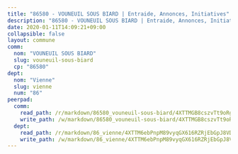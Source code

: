 ```yaml
---
title: "86580 - VOUNEUIL SOUS BIARD | Entraide, Annonces, Initiatives"
description: "86580 - VOUNEUIL SOUS BIARD | Entraide, Annonces, Initiatives"
date: 2020-01-11T14:09:21+09:00
collapsible: false
layout: commune
comm:
  nom: "VOUNEUIL SOUS BIARD"
  slug: vouneuil-sous-biard
  cp: "86580"
dept:
  nom: "Vienne"
  slug: vienne
  num: "86"
peerpad:
  comm:
    read_path: /r/markdown/86580_vouneuil-sous-biard/4XTTMGB8cszvTt9oRgnVL3s5dMUDY7RDc54SPW9eAkfzwZ2r9
    write_path: /w/markdown/86580_vouneuil-sous-biard/4XTTMGB8cszvTt9oRgnVL3s5dMUDY7RDc54SPW9eAkfzwZ2r9-K3TgUB5iQ422JrjuDDM2FL4635D5FWraJPXdQLBfBik4H9x3hGruMMTuYc9F7JkiQSFAdX8GESTCu7QKsFj6zX3o9zo6KYVjH8PrxJ9mRBxLLdtjRTxRWpBN64cYQ2SqMAbWGoKK
  dept:
    read_path: /r/markdown/86_vienne/4XTTM6ebPnpM89vyqGX616RZRjEbGpJ8VDNVdSCrMHCb86ALN
    write_path: /w/markdown/86_vienne/4XTTM6ebPnpM89vyqGX616RZRjEbGpJ8VDNVdSCrMHCb86ALN-K3TgUEmU2PzobkNvYrNtR4DXtgm1qYeknzdEZmszmUFpRSMDjV62q8xZv1nUQEJqGnnT9H399N9TnzZMyT3rgAM3pHPbqGxVD33vWNzCSkbf2kxHwBfenpixiJuwbWaCBERwmNeA
---
```


